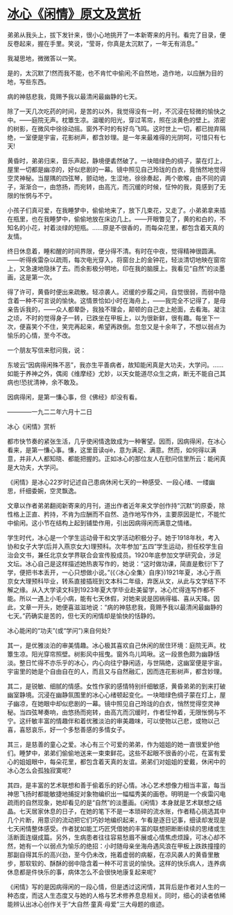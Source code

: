 # [冰心《闲情》原文及赏析](https://www.vrrw.net/wx/9029.html)

弟弟从我头上，拔下发针来，很小心地挑开了一本新寄来的月刊。看完了目录，便反卷起来，握在手里。笑说，“莹哥，你真是太沉默了，一年无有消息。”

我凝思地，微微答以一笑。

是的，太沉默了!然而我不能，也不肯忙中偷闲;不自然地，造作地，以应酬为目的地，写些东西。

病的神慈悲我，竟赐予我以最清闲最幽静的七天。

除了一天几次吃药的时间，是苦的以外，我觉得没有一时，不沉浸在轻微的愉快之中。——庭院无声。枕簟生凉。温暖的阳光，穿过苇帘，照在淡黄色的壁上。浓密的树影，在微风中徐徐动摇。窗外不时的有好鸟飞鸣。这时世上一切，都已抛弃隔绝，一室便是宇宙，花影树声，都含妙理。是一年来最难得的光阴呵，可惜只有七天!



黄昏时，弟弟归来，音乐声起，静境便砉然破了。一块暗绿色的绸子，蒙在灯上，屋里一切都是幽凉的，好似悲剧的一幕。镜中照见自己玲珑的白衣，竟悄然地觉得空灵神秘。当屋隅的四弦琴，颤动地，生涩地，徐徐奏起，两个歌喉，由不同的调子，渐渐合一，由悠扬，而宛转，由高亢，而沉缓的时候，怔忡的我，竟感到了无限的怅惘与不宁。

小孩子们真可爱，在我睡梦中，偷偷地来了，放下几束花，又走了。小弟弟拿来插在瓶里，也在我睡梦中，偷偷地放在床边几上。——开眼瞥见了，黄的和白的，不知名的小花，衬着淡绿的短瓶。……原是不很香的，而每朵花里，都包含着天真的友情。

终日休息着，睡和醒的时间界限，便分得不清。有时在中夜，觉得精神很圆满。——听得疾雷杂以疏雨，每次电光穿入，将窗台上的金钟花，轻淡清切地映在窗帘上，又急速地隐抹了去。而余影极分明地，印在我的脑膜上。我看见“自然”的淡墨画，这是第一次。

得了许可，黄昏时便出来疏散。轻凉袭人。迟缓的步履之间，自觉很弱，而弱中隐含着一种不可言说的愉快。这情景恰如小时在海舟上，——我完全不记得了，是母亲告诉我的，——众人都晕卧，我独不理会，颠顿的自己走上舱面，去看海。凝注之顷，不时的觉得身子一转，已跌坐在甲板上，以为很新鲜，很有趣。每坐下一次，便喜笑个不住，笑完再起来，希望再跌倒。忽忽又是十余年了，不想以弱点为愉乐的心情，至今不改。

一个朋友写信来慰问我，说：

东坡云“因病得闲殊不恶”，我亦生平善病者，故知能闲真是大功夫，大学问。……如能于养神之外，偶阅《维摩经》尤妙，以天女能道尽众生之病，断无不能自己其病也!恐扰清神，余不敢及。

因病得闲，是第一慊心事，但《佛经》却没有看。

————一九二二年六月十二日

冰心《闲情》赏析

都市快节奏的紧张生活，几乎使闲情逸致成为一种奢望。因而，因病得闲，在冰心看来，是第一慊心事。慊，这里音读qiè，意为满足、满意。然而，如何得以满意，并非人人都知晓、都能把握的。正如冰心的那位友人在慰问信里所云：能闲真是大功夫，大学问。

《闲情》是冰心22岁时记述自己患病休闲七天的一种感受、一段心绪、一缕幽思，纤细委婉，空灵飘逸。

文章以作者弟弟翻阅新寄来的月刊，道出作者近年来文学创作持“沉默”的原委，除性格上正直、矜持，不肯为应酬而不自然、造作地写作外，主要原因是忙，不能忙中偷闲。这小节在结构上起到铺垫作用，引出因病得闲而满意之情绪。

学生时代，冰心是一个学生运动骨干和文学活动积极分子。她于1918年秋，考入协和女子大学(后并入燕京女大)理预科。次年参加“五四”学生运动，担任校学生自治会文书，兼任北京女学界联合会宣传股成员。1920年底参加文学研究会，涉足文坛。冰心自己是这样描述她热衷写作的，她说：“这时做功课，简直是敷衍!下了学，便把书本丢开，一心只想做小说。”(《〈冰心全集〉自序》)1921年夏，冰心于燕京女大理预科毕业，转系直接插班到文本科二年级，弃医从文，从此与文学结下不解之缘。从入大学读文科到1923年夏大学毕业赴美留学，冰心忙得连写作都不能。所以一遇上小毛小病，能有七天休假，对她来说是因祸得福、喜从天降。因此，文章一开头，她便喜滋滋地说：“病的神慈悲我，竟赐予我以最清闲最幽静的七天。”药确实是苦的，但七天的闲情却是愉快的恬静的。

冰心能闲的“功夫”(或“学问”)来自何处?

其一，是优雅淡泊的审美情趣。冰心极其喜欢自己休闲的居住环境：庭院无声。枕簟生凉。阳光穿帘照壁。树影风中摇曳。窗外鸟儿鸣啾。这一段景色颇为幽静恬淡。整日忙得不亦乐乎的冰心，内心向往宁静闲适，与世隔绝，这幽室便是宇宙。宇宙里的她是个自由自在的人，而且又与自然融汇，因而连花影树声，都含妙理。

其二，是锐敏、细腻的情感。女性作家的感情特别纤细敏感，黄昏弟弟的到来打破幽室静境。沉浸在幽静氛围里的冰心心绪顿起变化。一块暗绿色绸子蒙在灯上，屋子幽凉，在她眼中却似悲剧的一幕。镜中照见自己玲珑的白衣，悄然觉得空灵神秘。当四弦琴奏响，由悠扬而宛转，由高亢而沉缓时，作者怔忡着，无限怅惘与不宁。这纤敏丰富的情趣伴和着优雅淡泊的审美趣味，可以使物以己悲，或物以己喜，喜怒哀乐，好一个多愁善感的多情女子。

其三，是慈善的童心之爱。冰心有三个可爱的弟弟，作为姐姐的她一直很爱护他们。睡梦中，弟弟们偷偷地送来一束束鲜花。这些不起眼不很香的小花，在富有爱心的姐姐眼中，每朵花里，都包含着天真的友谊。弟弟们对姐姐的爱戴，休闲中的冰心怎么会孤独寂寞呢?

其四，是丰富的艺术联想和善于偷着乐的好心情。冰心艺术想像力相当丰富，每当神思飞扬时都能敏捷地捕捉对象物编织出一幅幅秀美的画卷。明明是一个疾雷闪电疏雨的自然现象，她却看见的是“自然”的淡墨画。《闲情》本身就是艺术联想之结晶。七天居家休息的日子，在她的笔下不是一本琐碎的流水账，作者精心挑选其中几个片断，用意识的流动把它们巧妙地编织起来，乍看是逐日记事，细读却发现是七天闲情整体感受。作者犹如能工巧匠凭借她的丰富的联想把断断续续的思绪或生活断面连缀成篇。另外，生病患者往往容易愁眉不展或心情焦虑烦躁，可冰心却不然，她有一个以弱点为愉乐的绝招：小时随母亲坐海舟遇风浪在甲板上跌跌撞撞的那副自得其乐的高兴劲，至今仍未改，拖着虚弱的病躯，在凉风袭人的黄昏里散步，那软软的、酥酥的弱中隐含着一种不可言说的愉快。这样的快乐病人，连养病休息都是件快乐的事，病体怎么不会很快地康复起来呢?

《闲情》写的是因病得闲的一段心情，但是透过这闲情，其背后是作者对人生的一种态度，而这人生态度又与她的人格与艺术修养息息相关。同时，细心的读者依稀能辨认出冰心创作关于“大自然·童真·母爱”三大母题的痕迹。


